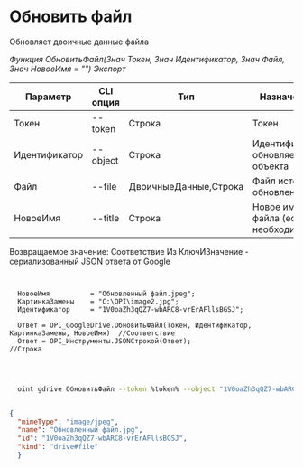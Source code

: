 ﻿---
sidebar_position: 8
---

# Обновить файл
 Обновляет двоичные данные файла


*Функция ОбновитьФайл(Знач Токен, Знач Идентификатор, Знач Файл, Знач НовоеИмя = "") Экспорт*

  | Параметр | CLI опция | Тип | Назначение |
  |-|-|-|-|
  | Токен | --token | Строка | Токен |
  | Идентификатор | --object | Строка | Идентификатор обновляемого объекта |
  | Файл | --file | ДвоичныеДанные,Строка | Файл источник обновления |
  | НовоеИмя | --title | Строка | Новое имя файла (если необходимо) |

  
  Возвращаемое значение:   Соответствие Из КлючИЗначение - сериализованный JSON ответа от Google

```bsl title="Пример кода"
	
  
  НовоеИмя          = "Обновленный файл.jpeg";
  КартинкаЗамены    = "C:\OPI\image2.jpg";
  Идентификатор     = "1V0oaZh3qQZ7-wbARC8-vrErAFllsBGSJ";
  
  Ответ = OPI_GoogleDrive.ОбновитьФайл(Токен, Идентификатор, КартинкаЗамены, НовоеИмя)  //Соответствие
  Ответ = OPI_Инструменты.JSONСтрокой(Ответ);                                           //Строка
  
	
```

```sh title="Пример команды CLI"
    
  oint gdrive ОбновитьФайл --token %token% --object "1V0oaZh3qQZ7-wbARC8-vrErAFllsBGSJ" --file %file% --title "Обновленный файл.jpeg"

```


```json title="Результат"

{
  "mimeType": "image/jpeg",
  "name": "Обновленный файл.jpg",
  "id": "1V0oaZh3qQZ7-wbARC8-vrErAFllsBGSJ",
  "kind": "drive#file"
  }

```
